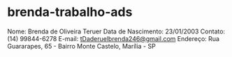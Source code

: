 # brenda-trabalho-ads
Nome: Brenda de Oliveira Teruer
Data de Nascimento: 23/01/2003
Contato: (14) 99844-6278
E-mail: tDaderuelbrenda246@gmail.com
Endereço: Rua Guararapes, 65 - Bairro Monte Castelo, Marília - SP